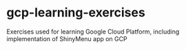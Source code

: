 # gcp-learning-exercises
Exercises used for learning Google Cloud Platform, including implementation of ShinyMenu app on GCP
